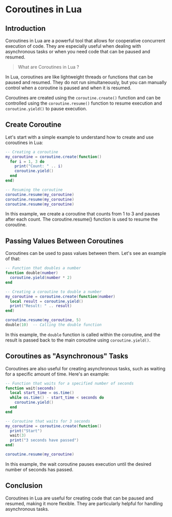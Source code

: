 # Coroutines in Lua

## Introduction

Coroutines in Lua are a powerful tool that allows for cooperative concurrent execution of code. They are especially useful when dealing with asynchronous tasks or when you need code that can be paused and resumed.

> What are Coroutines in Lua ?

In Lua, coroutines are like lightweight threads or functions that can be paused and resumed. They do not run simultaneously, but you can manually control when a coroutine is paused and when it is resumed.

Coroutines are created using the `coroutine.create()` function and can be controlled using the `coroutine.resume()` function to resume execution and `coroutine.yield()` to pause execution.

## Create Coroutine

Let's start with a simple example to understand how to create and use coroutines in Lua:

```lua
-- Creating a coroutine
my_coroutine = coroutine.create(function()
  for i = 1, 3 do
    print("Count: " .. i)
    coroutine.yield()
  end
end)

-- Resuming the coroutine
coroutine.resume(my_coroutine)
coroutine.resume(my_coroutine)
coroutine.resume(my_coroutine)
```

In this example, we create a coroutine that counts from 1 to 3 and pauses after each count. The coroutine.resume() function is used to resume the coroutine.

## Passing Values Between Coroutines

Coroutines can be used to pass values between them. Let's see an example of that:

```lua
-- Function that doubles a number
function double(number)
  coroutine.yield(number * 2)
end

-- Creating a coroutine to double a number
my_coroutine = coroutine.create(function(number)
  local result = coroutine.yield()
  print("Result: " .. result)
end)

coroutine.resume(my_coroutine, 5)
double(10)  -- Calling the double function
```

In this example, the `double` function is called within the coroutine, and the result is passed back to the main coroutine using `coroutine.yield()`.

## Coroutines as "Asynchronous" Tasks

Coroutines are also useful for creating asynchronous tasks, such as waiting for a specific amount of time. Here's an example:

```lua
-- Function that waits for a specified number of seconds
function wait(seconds)
  local start_time = os.time()
  while os.time() - start_time < seconds do
    coroutine.yield()
  end
end

-- Coroutine that waits for 3 seconds
my_coroutine = coroutine.create(function()
  print("Start")
  wait(3)
  print("3 seconds have passed")
end)

coroutine.resume(my_coroutine)
```

In this example, the wait coroutine pauses execution until the desired number of seconds has passed.

## Conclusion

Coroutines in Lua are useful for creating code that can be paused and resumed, making it more flexible. They are particularly helpful for handling asynchronous tasks.
